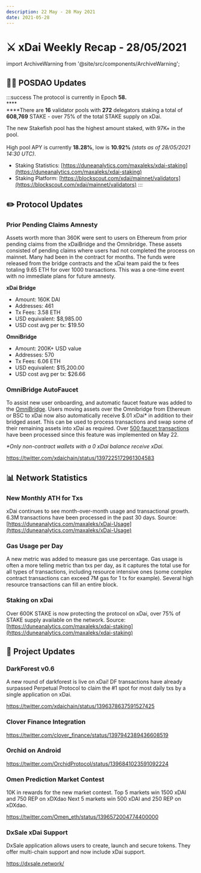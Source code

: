 ```yaml
---
description: 22 May - 28 May 2021
date: 2021-05-28
---
```


# ⚔️ xDai Weekly Recap - 28/05/2021

import ArchiveWarning from '@site/src/components/ArchiveWarning';

<ArchiveWarning />

## 👷‍♀️ POSDAO Updates

:::success
The protocol is currently in Epoch **58.**\
****\
****There are **16** validator pools with **272** delegators staking a total of **608,769** STAKE - over 75% of the total STAKE supply on xDai.

The new Stakefish pool has the highest amount staked, with 97K+ in the pool.\
\
High pool APY is currently **18.28%**, low is **10.92%** _(stats as of 28/05/2021 14:30 UTC)_.

* Staking Statistics: [https://duneanalytics.com/maxaleks/xdai-staking](https://duneanalytics.com/maxaleks/xdai-staking)
* Staking Platform: [https://blockscout.com/xdai/mainnet/validators](https://blockscout.com/xdai/mainnet/validators)
:::

## :pencil2: Protocol Updates

### Prior Pending Claims Amnesty

Assets worth more than 360K were sent to users on Ethereum from prior pending claims from the xDaiBridge and the Omnibridge. These assets consisted of pending claims where users had not completed the process on mainnet. Many had been in the contract for months. The funds were released from the bridge contracts and the xDai team paid the tx fees totaling 9.65 ETH for over 1000 transactions. This was a one-time event with no immediate plans for future amnesty.

**xDai Bridge**

* Amount: 160K DAI
* Addresses: 461
* Tx Fees: 3.58 ETH
* USD equivalent: $8,985.00
* USD cost avg per tx: $19.50

**OmniBridge**

* Amount: 200K+ USD value
* Addresses: 570
* Tx Fees: 6.06 ETH
* USD equivalent: $15,200.00
* USD cost avg per tx: $26.66

### OmniBridge AutoFaucet

To assist new user onboarding, and automatic faucet feature was added to the [OmniBridge](https://omni.xdaichain.com/bridge). Users moving assets over the Omnibridge from Ethereum or BSC to xDai now also automatically receive $.01 xDai\* in addition to their bridged asset. This can be used to process transactions and swap some of their remaining assets into xDai as required. Over [500 faucet transactions](https://blockscout.com/xdai/mainnet/address/0x562a9171c251777766285E877c80e7F4cC02d165/transactions) have been processed since this feature was implemented on May 22.

_\*Only non-contract wallets with a 0 xDai balance receive xDai._

https://twitter.com/xdaichain/status/1397225172961304583

## 📊 Network Statistics

### New Monthly ATH for Txs

xDai continues to see month-over-month usage and transactional growth. 6.3M transactions have been processed in the past 30 days. Source: [https://duneanalytics.com/maxaleks/xDai-Usage](https://duneanalytics.com/maxaleks/xDai-Usage)

### Gas Usage per Day

A new metric was added to measure gas use percentage. Gas usage is often a more telling metric than txs per day, as it captures the total use for all types of transactions, including resource intensive ones (some complex contract transactions can exceed 7M gas for 1 tx for example). Several high resource transactions can fill an entire block.

### Staking on xDai

Over 600K STAKE is now protecting the protocol on xDai, over 75% of STAKE supply available on the network. Source: [https://duneanalytics.com/maxaleks/xdai-staking](https://duneanalytics.com/maxaleks/xdai-staking)

## :butterfly: Project Updates

### DarkForest v0.6

A new round of darkforest is live on xDai! DF transactions have already surpassed Perpetual Protocol to claim the #1 spot for most daily txs by a single application on xDai.

https://twitter.com/xdaichain/status/1396378637591527425

### Clover Finance Integration

https://twitter.com/clover_finance/status/1397942389436608519

### Orchid on Android

https://twitter.com/OrchidProtocol/status/1396841023591092224

### Omen Prediction Market Contest

10K in rewards for the new market contest. Top 5 markets win 1500 xDAI and 750 REP on xDXdao Next 5 markets win 500 xDAI and 250 REP on xDXdao.

https://twitter.com/Omen_eth/status/1396572004774400000

### DxSale xDai Support

DxSale application allows users to create, launch and secure tokens. They offer multi-chain support and now include xDai support.

https://dxsale.network/





